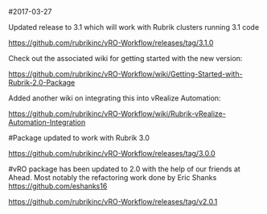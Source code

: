 #2017-03-27

Updated release to 3.1 which will work with Rubrik clusters running 3.1 code

https://github.com/rubrikinc/vRO-Workflow/releases/tag/3.1.0

Check out the associated wiki for getting started with the new version:

https://github.com/rubrikinc/vRO-Workflow/wiki/Getting-Started-with-Rubrik-2.0-Package

Added another wiki on integrating this into vRealize Automation:

https://github.com/rubrikinc/vRO-Workflow/wiki/Rubrik-vRealize-Automation-Integration


#Package updated to work with Rubrik 3.0

https://github.com/rubrikinc/vRO-Workflow/releases/tag/3.0.0

#vRO package has been updated to 2.0 with the help of our friends at Ahead.  Most notably the refactoring work done by Eric Shanks https://github.com/eshanks16

https://github.com/rubrikinc/vRO-Workflow/releases/tag/v2.0.1

